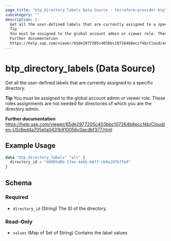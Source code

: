 ```yaml
---
page_title: "btp_directory_labels Data Source - terraform-provider-btp"
subcategory: ""
description: |-
  Get all the user-defined labels that are currently assigned to a specific directory.
  Tip
  You must be assigned to the global account admin or viewer role. These roles assignments are not needed for directories of which you are the directory admin.
  Further documentation
  https://help.sap.com/viewer/65de2977205c403bbc107264b8eccf4b/Cloud/en-US/8ed4a705efa0431b910056c0acdbf377.html
---
```


# btp_directory_labels (Data Source)

Get all the user-defined labels that are currently assigned to a specific directory.

__Tip__
You must be assigned to the global account admin or viewer role. These roles assignments are not needed for directories of which you are the directory admin.

__Further documentation__
https://help.sap.com/viewer/65de2977205c403bbc107264b8eccf4b/Cloud/en-US/8ed4a705efa0431b910056c0acdbf377.html

## Example Usage

```terraform
data "btp_directory_labels" "all" {
  directory_id = "dd005d8b-1fee-4e6b-b6ff-cb9a197b7fe0"
}
```

<!-- schema generated by tfplugindocs -->
## Schema

### Required

- `directory_id` (String) The ID of the directory.

### Read-Only

- `values` (Map of Set of String) Contains the label values